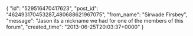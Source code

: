  {
   "id": "529516470417623",
   "post_id": "462493170453287_480688621967075",
   "from_name": "Sirwade Firsbey",
   "message": "Jason its a nickname we had for one of the members of this forum",
   "created_time": "2013-06-25T20:03:37+0000"
 }
